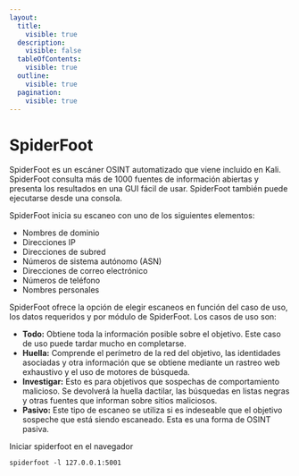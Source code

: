```yaml
---
layout:
  title:
    visible: true
  description:
    visible: false
  tableOfContents:
    visible: true
  outline:
    visible: true
  pagination:
    visible: true
---
```


# SpiderFoot

SpiderFoot es un escáner OSINT automatizado que viene incluido en Kali. SpiderFoot consulta más de 1000 fuentes de información abiertas y presenta los resultados en una GUI fácil de usar. SpiderFoot también puede ejecutarse desde una consola.

SpiderFoot inicia su escaneo con uno de los siguientes elementos:

* Nombres de dominio
* Direcciones IP
* Direcciones de subred
* Números de sistema autónomo (ASN)
* Direcciones de correo electrónico
* Números de teléfono
* Nombres personales

SpiderFoot ofrece la opción de elegir escaneos en función del caso de uso, los datos requeridos y por módulo de SpiderFoot. Los casos de uso son:

* **Todo:** Obtiene toda la información posible sobre el objetivo. Este caso de uso puede tardar mucho en completarse.
* **Huella:** Comprende el perímetro de la red del objetivo, las identidades asociadas y otra información que se obtiene mediante un rastreo web exhaustivo y el uso de motores de búsqueda.
* **Investigar:** Esto es para objetivos que sospechas de comportamiento malicioso. Se devolverá la huella dactilar, las búsquedas en listas negras y otras fuentes que informan sobre sitios maliciosos.
* **Pasivo:** Este tipo de escaneo se utiliza si es indeseable que el objetivo sospeche que está siendo escaneado. Esta es una forma de OSINT pasiva.



Iniciar spiderfoot en el navegador

```
spiderfoot -l 127.0.0.1:5001
```
